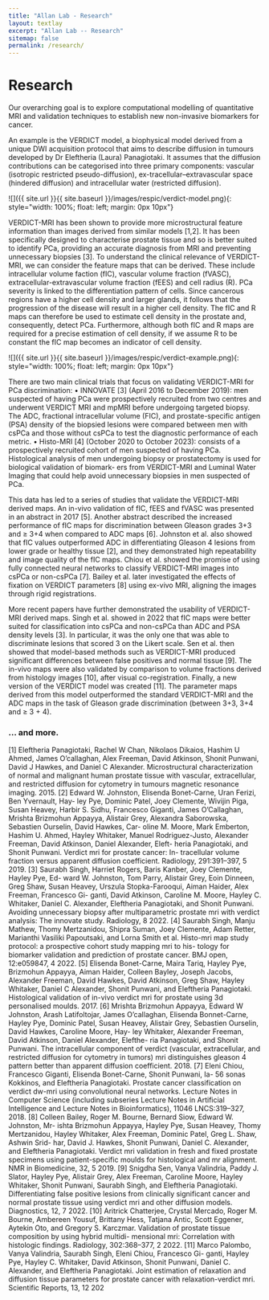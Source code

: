```yaml
---
title: "Allan Lab - Research"
layout: textlay
excerpt: "Allan Lab -- Research"
sitemap: false
permalink: /research/
---
```


# Research

Our overarching goal is to explore computational modelling of quantitative MRI and validation techniques to establish new non-invasive biomarkers for cancer.

An example is the VERDICT model, a biophysical model derived from a unique DWI acquisition protocol that aims to describe diffusion in tumours developed by Dr Eleftheria (Laura) Panagiotaki. It assumes that the diffusion contributions can be categorised into three primary components: vascular (isotropic restricted pseudo-diffusion), ex-tracellular–extravascular space (hindered diffusion) and intracellular water (restricted diffusion). 

![]({{ site.url }}{{ site.baseurl }}/images/respic/verdict-model.png){: style="width: 100%; float: left; margin: 0px  10px"} 

VERDICT-MRI has been shown to provide more microstructural feature information than images derived from similar models [1,2]. It has been specifically designed to characterise prostate tissue and so is better suited to identify PCa, providing an accurate diagnosis from MRI and preventing unnecessary biopsies [3]. To understand the clinical relevance of VERDICT-MRI, we can consider the feature maps that can be derived. These include intracellular volume faction (fIC), vascular volume fraction (fVASC), extracellular-extravascular volume fraction (fEES) and cell radius (R). PCa severity is linked to the differentiation pattern of cells. Since cancerous regions have a higher cell density and larger glands, it follows that the progression of the disease will result in a higher cell density. The fIC and R maps can therefore be used to estimate cell density in the prostate and, consequently, detect PCa. Furthermore, although both fIC and R maps are required for a precise estimation of cell density, if we assume R to be constant the fIC map becomes an indicator of cell density.

![]({{ site.url }}{{ site.baseurl }}/images/respic/verdict-example.png){: style="width: 100%; float: left; margin: 0px  10px"} 

There are two main clinical trials that focus on validating VERDICT-MRI for PCa discrimination:
• INNOVATE [3] (April 2016 to December 2019): men suspected of having PCa were prospectively recruited from two centres and underwent VERDICT MRI and mpMRI before undergoing targeted biopsy. The ADC, fractional intracellular volume (FIC), and prostate-specific antigen (PSA) density of the biopsied lesions were compared between men with csPCa and those without csPCa to test the diagnostic performance of each metric.
• Histo-MRI [4] (October 2020 to October 2023): consists of a prospectively recruited cohort of men suspected of having PCa. Histological analysis of men undergoing biopsy or prostatectomy is used for biological validation of biomark- ers from VERDICT-MRI and Luminal Water Imaging that could help avoid unnecessary biopsies in men suspected of PCa.

This data has led to a series of studies that validate the VERDICT-MRI derived maps. An in-vivo validation of fIC, fEES and fVASC was presented in an abstract in 2017 [5]. Another abstract described the increased performance of fIC maps for discrimination between Gleason grades 3+3 and ≥ 3+4 when compared to ADC maps [6]. Johnston et al. also showed that fIC values outperformed ADC in differentiating Gleason 4 lesions from lower grade or healthy tissue [2], and they demonstrated high repeatability and image quality of the fIC maps. Chiou et al. showed the promise of using fully connected neural networks to classify VERDICT-MRI images into csPCa or non-csPCa [7]. Bailey et al. later investigated the effects of fixation on VERDICT parameters [8] using ex-vivo MRI, aligning the images through rigid registrations.

More recent papers have further demonstrated the usability of VERDICT-MRI derived maps. Singh et al. showed in 2022 that fIC maps were better suited for classification into csPCa and non-csPCa than ADC and PSA density levels [3]. In particular, it was the only one that was able to discriminate lesions that scored 3 on the Likert scale. Sen et al. then showed that model-based methods such as VERDICT-MRI produced significant differences between false positives and normal tissue [9]. The in-vivo maps were also validated by comparison to volume fractions derived from histology images [10], after visual co-registration. Finally, a new version of the VERDICT model was created [11]. The parameter maps derived from this model outperformed the standard VERDICT-MRI and the ADC maps in the task of Gleason grade discrimination (between 3+3, 3+4 and ≥ 3 + 4).

### ... and more.


[1] Eleftheria Panagiotaki, Rachel W Chan, Nikolaos Dikaios, Hashim U Ahmed, James O’callaghan, Alex Freeman, David Atkinson, Shonit Punwani, David J Hawkes, and Daniel C Alexander. Microstructural characterization of normal and malignant human prostate tissue with vascular, extracellular, and restricted diffusion for cytometry in tumours magnetic resonance imaging. 2015.
[2] Edward W. Johnston, Elisenda Bonet-Carne, Uran Ferizi, Ben Yvernault, Hay- ley Pye, Dominic Patel, Joey Clemente, Wivijin Piga, Susan Heavey, Harbir S. Sidhu, Francesco Giganti, James O’Callaghan, Mrishta Brizmohun Appayya, Alistair Grey, Alexandra Saborowska, Sebastien Ourselin, David Hawkes, Car- oline M. Moore, Mark Emberton, Hashim U. Ahmed, Hayley Whitaker, Manuel Rodriguez-Justo, Alexander Freeman, David Atkinson, Daniel Alexander, Eleft- heria Panagiotaki, and Shonit Punwani. Verdict mri for prostate cancer: In- tracellular volume fraction versus apparent diffusion coefficient. Radiology, 291:391–397, 5 2019.
[3] Saurabh Singh, Harriet Rogers, Baris Kanber, Joey Clemente, Hayley Pye, Ed- ward W. Johnston, Tom Parry, Alistair Grey, Eoin Dinneen, Greg Shaw, Susan Heavey, Urszula Stopka-Farooqui, Aiman Haider, Alex Freeman, Francesco Gi- ganti, David Atkinson, Caroline M. Moore, Hayley C. Whitaker, Daniel C. Alexander, Eleftheria Panagiotaki, and Shonit Punwani. Avoiding unnecessary biopsy after multiparametric prostate mri with verdict analysis: The innovate study. Radiology, 8 2022.
[4] Saurabh Singh, Manju Mathew, Thomy Mertzanidou, Shipra Suman, Joey Clemente, Adam Retter, Marianthi Vasiliki Papoutsaki, and Lorna Smith et al. Histo-mri map study protocol: a prospective cohort study mapping mri to his- tology for biomarker validation and prediction of prostate cancer. BMJ open, 12:e059847, 4 2022.
[5] Elisenda Bonet-Carne, Maira Tariq, Hayley Pye, Brizmohun Appayya, Aiman Haider, Colleen Bayley, Joseph Jacobs, Alexander Freeman, David Hawkes, David Atkinson, Greg Shaw, Hayley Whitaker, Daniel C Alexander, Shonit Punwani, and Eleftheria Panagiotaki. Histological validation of in-vivo verdict mri for prostate using 3d personalised moulds. 2017.
[6] Mrishta Brizmohun Appayya, Edward W Johnston, Arash Latifoltojar, James O’callaghan, Elisenda Bonnet-Carne, Hayley Pye, Dominic Patel, Susan Heavey, Alistair Grey, Sebastien Ourselin, David Hawkes, Caroline Moore, Hay- ley Whitaker, Alexander Freeman, David Atkinson, Daniel Alexander, Elefthe- ria Panagiotaki, and Shonit Punwani. The intracellular component of verdict (vascular, extracellular, and restricted diffusion for cytometry in tumors) mri distinguishes gleason 4 pattern better than apparent diffusion coefficient. 2018.
[7] Eleni Chiou, Francesco Giganti, Elisenda Bonet-Carne, Shonit Punwani, Ia- 56
sonas Kokkinos, and Eleftheria Panagiotaki. Prostate cancer classification on verdict dw-mri using convolutional neural networks. Lecture Notes in Computer Science (including subseries Lecture Notes in Artificial Intelligence and Lecture Notes in Bioinformatics), 11046 LNCS:319–327, 2018.
[8] Colleen Bailey, Roger M. Bourne, Bernard Siow, Edward W. Johnston, Mr- ishta Brizmohun Appayya, Hayley Pye, Susan Heavey, Thomy Mertzanidou, Hayley Whitaker, Alex Freeman, Dominic Patel, Greg L. Shaw, Ashwin Srid- har, David J. Hawkes, Shonit Punwani, Daniel C. Alexander, and Eleftheria Panagiotaki. Verdict mri validation in fresh and fixed prostate specimens using patient-specific moulds for histological and mr alignment. NMR in Biomedicine, 32, 5 2019.
[9] Snigdha Sen, Vanya Valindria, Paddy J. Slator, Hayley Pye, Alistair Grey, Alex Freeman, Caroline Moore, Hayley Whitaker, Shonit Punwani, Saurabh Singh, and Eleftheria Panagiotaki. Differentiating false positive lesions from clinically significant cancer and normal prostate tissue using verdict mri and other diffusion models. Diagnostics, 12, 7 2022.
[10] Aritrick Chatterjee, Crystal Mercado, Roger M. Bourne, Ambereen Yousuf, Brittany Hess, Tatjana Antic, Scott Eggener, Aytekin Oto, and Gregory S. Karczmar. Validation of prostate tissue composition by using hybrid multidi- mensional mri: Correlation with histologic findings. Radiology, 302:368–377, 2 2022.
[11] Marco Palombo, Vanya Valindria, Saurabh Singh, Eleni Chiou, Francesco Gi- ganti, Hayley Pye, Hayley C. Whitaker, David Atkinson, Shonit Punwani, Daniel C. Alexander, and Eleftheria Panagiotaki. Joint estimation of relaxation and diffusion tissue parameters for prostate cancer with relaxation-verdict mri. Scientific Reports, 13, 12 202